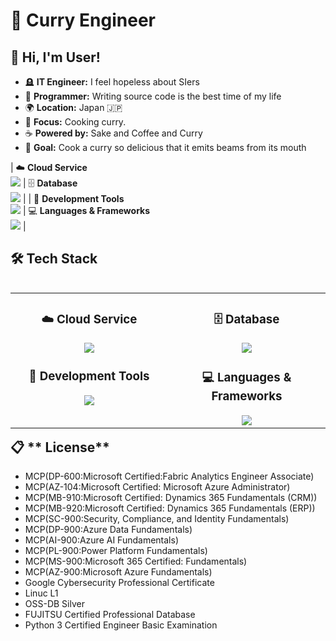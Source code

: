 # 🍛 Curry Engineer
## 👋 **Hi, I'm User!** 
* 🪦 **IT Engineer:** I feel hopeless about SIers
* 💾 **Programmer:** Writing source code is the best time of my life
* 🌍 **Location:** Japan 🇯🇵
* 💼 **Focus:** Cooking curry.
* ☕ **Powered by:** Sake and Coffee and Curry
* 🎯 **Goal:** Cook a curry so delicious that it emits beams from its mouth




| ☁️ **Cloud Service**<br> ![](https://skillicons.dev/icons?i=azure)  | 🗄️ **Database**<br> ![](https://skillicons.dev/icons?i=postgresql,mysql) |
| 🔧 **Development Tools**<br> ![](https://skillicons.dev/icons?i=vscode,git,github) | 💻 **Languages & Frameworks**<br> ![](https://skillicons.dev/icons?i=python,c,cs,java,html,css) |




## 🛠️ **Tech Stack** 
<table align="left"><tr>
<td width="50%" align="center" valign="top">

### ☁️ **Cloud Service**
<img src="https://skillicons.dev/icons?i=azure" />
  
### 🔧 **Development Tools**
<img src="https://skillicons.dev/icons?i=vscode,git,github" />

</td>
<td width="50%" align="center" valign="top">
  
### 🗄️ **Database**
<img src="https://skillicons.dev/icons?i=postgresql,mysql" />
  
### 💻 **Languages & Frameworks** 
<img src="https://skillicons.dev/icons?i=python,c,cs,java,html,css" />

</td>
</tr>
</table>






## 📋 ** License** 

* MCP(DP-600:Microsoft Certified:Fabric Analytics Engineer Associate)
* MCP(AZ-104:Microsoft Certified: Microsoft Azure Administrator)
* MCP(MB-910:Microsoft Certified: Dynamics 365 Fundamentals (CRM))
* MCP(MB-920:Microsoft Certified: Dynamics 365 Fundamentals (ERP))
* MCP(SC-900:Security, Compliance, and Identity Fundamentals)
* MCP(DP-900:Azure Data Fundamentals)
* MCP(AI-900:Azure AI Fundamentals)
* MCP(PL-900:Power Platform Fundamentals)
* MCP(MS-900:Microsoft 365 Certified: Fundamentals)
* MCP(AZ-900:Microsoft Azure Fundamentals)
* Google Cybersecurity Professional Certificate
* Linuc L1
* OSS-DB Silver
* FUJITSU Certified Professional Database
* Python 3 Certified Engineer Basic Examination


